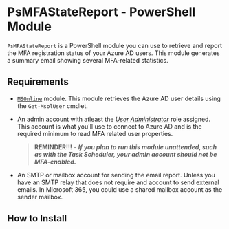 # PsMFAStateReport - PowerShell Module
`PsMFAStateReport` is a PowerShell module you can use to retrieve and report the MFA registration status of your Azure AD users. This module generates a summary email showing several MFA-related statistics.

## Requirements

- [`MSOnline`](https://www.powershellgallery.com/packages/MSOnline) module. This module retrieves the Azure AD user details using the `Get-MsolUser` cmdlet.
- An admin account with atleast the [*User Administrator*](https://docs.microsoft.com/en-us/azure/active-directory/roles/permissions-reference#user-administrator) role assigned. This account is what you'll use to connect to Azure AD and is the required minimum to read MFA related user properties.

  > **REMINDER!!!** - ***If you plan to run this module unattended, such as with the Task Scheduler, your admin account should not be MFA-enabled.***

- An SMTP or mailbox account for sending the email report. Unless you have an SMTP relay that does not require and account to send external emails. In Microsoft 365, you could use a shared mailbox account as the sender mailbox.

## How to Install



